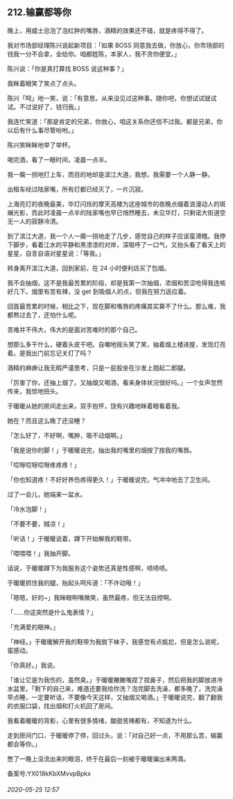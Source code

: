 ## 212.输赢都等你
晚上，用威士忌泡了泡红肿的嘴唇，酒精的效果还不错，就是疼得不得了。


我对市场部经理陈兴说起新项目：「如果 BOSS 同意我去做，你放心，你市场部的钱我一分不会拿，全给你。咱都姓陈，本家人，我不贪你便宜。」


陈兴说：「你是真打算找 BOSS 说这种事？」


我眯着眼笑了笑点了点头。


陈兴「呵」地一笑，说：「有意思。从来没见过这种事。随你吧，你想试试就试试。不过说好了，钱归我。」


我连忙笑道：「那是肯定的兄弟，你放心，咱这关系你还信不过我。都是兄弟，你以后有什么事尽管吩咐。」


陈兴笑眯眯地举了举杯。


喝完酒，看了一眼时间，凌晨一点半。


我一瘸一拐地打上车，而目的地却是滨江大道，我想，我需要一个人静一静。


出租车经过陆家嘴，所有灯都已经灭了，一片沉寂。


上海亮灯的夜晚最美，华灯闪烁的摩天高楼为这座城市的夜晚点缀着浪漫动人的斑斓光影，而此时凌晨一点半的陆家嘴也早已悄然睡去，未见华灯，只剩诺大街道空无一人的寂静冷清。


到了滨江大道，我一个人一瘸一拐地走了几步，感觉自己的样子应该蛮滑稽。我停下脚步，看着江水的平静和黑漆漆的对岸，深吸呼了一口气，又抬头看了看天上的星星，自言自语对星星说：「等我。」


转身离开滨江大道，回到家前，在 24 小时便利店买了包烟。


我不会抽烟，这不是我最苦累的阶段，却是我第一次抽烟，浓烟和苦涩呛得我连咳好几下。烟里有苦有辣，没 get 到吸烟人的点，但我在努力适应着。


回首最苦累的时候，相比之下，现在脚和嘴唇的疼痛其实算不了什么。那么难，我都熬过去了，还怕什么呢。


苦难并不伟大，伟大的是面对苦难时的那个自己。


想那么多干什么，硬着头皮干吧。自嘲地摇头笑了笑，抽着烟上楼进屋，发现灯亮着。是我出门前忘记关灯了吗？


酒精的麻痹让我无暇严谨思考，只是一屁股坐在沙发上翘起二郎腿。


「厉害了你，还抽上烟了。又抽烟又喝酒，看来身体状况很好吗。」一个女声忽然传来，我惊地扭头。


于暖暖从她的房间走出来，双手抱怀，饶有兴趣地眯着眼看着我。


她在？而且这么晚了还没睡？


「怎么好了，不好啊，嘴肿，吸不动烟啊。」


「我是说你的脚！」于暖暖说完，抽出我的嘴里的烟按了按我的嘴唇。


「哎呀哎呀哎呀疼疼疼！」


「你也知道疼！不好好养伤疼得更久！」于暖暖说完，气冲冲地去了卫生间。


过了一会儿，她端来一盆水。


「冷水泡脚！」


「不要不要，贼凉！」


「听话！」于暖暖说着，蹲下开始解我的鞋带。


「喂喂喂！」我抽开脚。


话说，于暖暖蹲下为我服务这个姿势还真是性感啊，啧啧啧。


于暖暖抓住我的腿，抬起头呵斥道：「不许动哦！」


「嗯嗯，好的~」我眯眼咧嘴微笑，虽然最疼，但无法自控啊。


「……你这突然是什么鬼表情？」


「充满爱的眼神。」


「神经。」于暖暖解开我的鞋带为我脱下袜子，我感觉有点尴尬，但是怎么说呢，蛮感动。


「你真好。」我说。


「谁让它是为我伤的，虽然臭。」于暖暖撇撇嘴捏了捏鼻子，然后把我的脚放进冷水盆里，「剩下的自己来，难道还要我给你洗？泡完脚去洗澡，都多晚了，洗完澡早点睡，一定要听话，不要像今天这样，又抽烟又喝酒。」于暖暖说完，翻了翻我的衣服口袋，找出烟和打火机回了房间。


我看着暖暖的背影，心里有很多情绪，酸甜苦辣都有，不知道为什么。


走到房间门口，于暖暖停了停，回过头，说：「对自己好一点，不用那么苦，输赢都会等你。」


憋了一晚上没流出来的眼泪，终于在最后一刻被于暖暖骗出来两滴。


备案号:YX018kKbXMvvpBpkx


###### 2020-05-25 12:57
